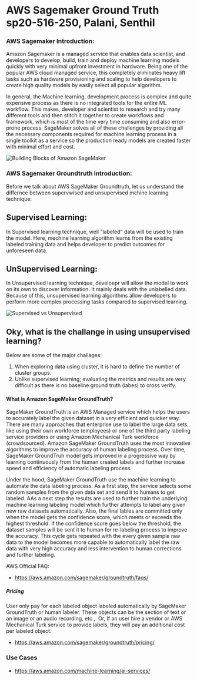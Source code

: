 # AWS Sagemaker Ground Truth sp20-516-250, Palani, Senthil

### AWS Sagemaker Introduction:

Amazon Sagemaker is a managed service that enables data scientist, and developers to develop, build, train and deploy machine learning models quickly with very minimal upfront investment in hardware. Being one of the popular AWS cloud managed service, this completely eliminates heavy lift tasks such as hardware provisioning and scaling to help developers to create high quality models by easily select all popular algorithm.

In general, the Machine learning, development process is complex and quite expensive process as there is no integrated tools for the entire ML workflow. This makes, developer and scientist to research and try many different tools and then stitch it together to create workflows and framework, which is most of the time very time consuming and also error-prone process.
SageMaker solves all of these challenges by providing all the necessary components required for machine learning process in a single toolkit as a service so the production ready models are created faster with minimal effort and cost.

![Building Blocks of Amazon SageMaker](https://d1.awsstatic.com/re19/Sagemaker/SageMaker_Overview-Chart.247eaea6e41ddca8299c5a9a9e91b5d78b751c38.png)


### AWS Sagemaker Groundtruth Introduction:
Before we talk about AWS SageMaker Groundtruth, let us understand the differnce between supervwised and unsupervised mchine learning technique:

## Supervised Learning:
In Supervised learning technique, well "labeled" data will be used to train the model. Here, mechine learning algorithm learns from the existing labeled training data and helps developer to predict outcomes for unforeseen data.

## UnSupervised Learning:
In Unsupervised learning technique, develoepr will allow the model to work on its own to discover information. It mainly deals with the unlabelled data. Because of this, unsupervised learning algorithms allow developers to perform more complex processing tasks compared to supervised learning. 

![Supervised vs Unsupervised](https://learncuriously.files.wordpress.com/2018/12/supervised-learning-diagram.jpg)

## Oky, what is the challange in using unsupervised learning? 
Below are some of the major challages:
1. When exploring data using cluster, it is hard to define the number of cluster groups.
2. Unlike supervised learning; evaluating the metrics and results are very difficult as there is no baseline ground truth (labes) to cross verify.

#### What is Amazon SageMaker GroundTruth?
SageMaker GroundTruth is an AWS Managed service which helps the users to accurately label the given dataset in a very efficient and quicker way. There are many approaches that enterprise use to label the large data sets, like using their own workforce (employees) or one of the third party labeling service providers or using Amazon Mechanical Turk workforce (crowdsourced).
Amazon SageMaker GroundTruth uses the most innovative algorithms to improve the accuracy of human labeling process. Over time, SageMaker GroundTruh model gets improved in a progressive way by learning continuously from the human created labels and further increase speed and efficiency of automatic labeling process.

Under the hood, SageMaker GroundTruth use the machine learning to automate the data labeling process. As a first step, the service selects some random samples from the given data set and send it to humans to get labeled. AAs a next step the results are used to further train the underlying machine learning labeling model which further attempts to label any given new raw datasets automatically. Also, the final lables are committed only when the model gets the confidence score, which meets or exceeds the highest threshold. If the confidence score goes below the threshold, the dataset samples will be sent it to human for re-labeling process to improve the accuracy. This cycle gets repeated with the every given sample raw data to the model becomes more capable to automatically label the raw data with very high accuracy and less intervention to human corrections and further labeling.

AWS Official FAQ:

* <https://aws.amazon.com/sagemaker/groundtruth/faqs/>


##### Pricing

User only pay for each labeled object labeled automatically by SageMaker GroundTruth or human labeler. These objects can be  the section of text or an image or an audio recording, etc.,. Or, If an user hire a vendor or AWS Mechanical Turk service to provide labels, they will pay an additional cost per labeled object. 

* <https://aws.amazon.com/sagemaker/groundtruth/pricing/>



### Use Cases

* <https://aws.amazon.com/machine-learning/ai-services/>
